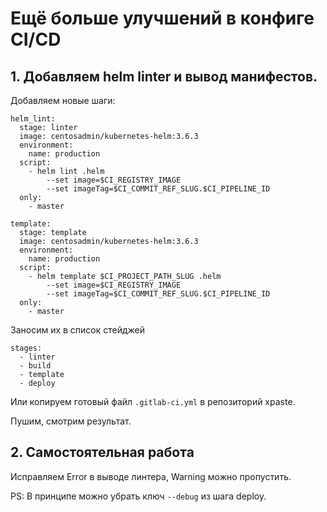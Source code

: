 # Ещё больше улучшений в конфиге CI/CD

## 1. Добавляем helm linter и вывод манифестов.

Добавляем новые шаги:

```
helm_lint:
  stage: linter
  image: centosadmin/kubernetes-helm:3.6.3
  environment:
    name: production
  script:
    - helm lint .helm
        --set image=$CI_REGISTRY_IMAGE
        --set imageTag=$CI_COMMIT_REF_SLUG.$CI_PIPELINE_ID
  only:
    - master
```

```
template:
  stage: template
  image: centosadmin/kubernetes-helm:3.6.3
  environment:
    name: production
  script:
    - helm template $CI_PROJECT_PATH_SLUG .helm
        --set image=$CI_REGISTRY_IMAGE
        --set imageTag=$CI_COMMIT_REF_SLUG.$CI_PIPELINE_ID
  only:
    - master
```

Заносим их в список стейджей

```
stages:
  - linter
  - build
  - template
  - deploy
```

Или копируем готовый файл `.gitlab-ci.yml` в репозиторий xpaste.

Пушим, смотрим результат.

## 2. Самостоятельная работа

Исправляем Error в выводе линтера, Warning можно пропустить.

PS: В принципе можно убрать ключ `--debug` из шага deploy.
